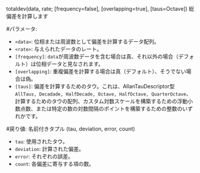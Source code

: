 totaldev(data, rate; [frequency=false], [overlapping=true], [taus=Octave]) 総偏差を計算します

#パラメータ:

  * `<data>`:			位相または周波数として偏差を計算するデータ配列。
  * `<rate>`:			与えられたデータのレート。
  * `[frequency]`:		`data`が周波数データを含む場合は真、それ以外の場合（デフォルト）は位相データと見なされます。
  * `[overlapping]`:	重複偏差を計算する場合は真（デフォルト）、そうでない場合は偽。
  * `[taus]`:			偏差を計算するためのタウ。これは、AllanTauDescriptor型 `AllTaus, Decadade, HalfDecade, Octave, HalfOctave, QuarterOctave`、計算するためのタウの配列、カスタム対数スケールを構築するための浮動小数点数、または特定の数の対数間隔のポイントを構築するための整数のいずれかです。

#戻り値: 名前付きタプル (tau, deviation, error, count)

  * `tau`:		使用されたタウ。
  * `deviation`:	計算された偏差。
  * `error`:		それぞれの誤差。
  * `count`:		各偏差に寄与する項の数。
